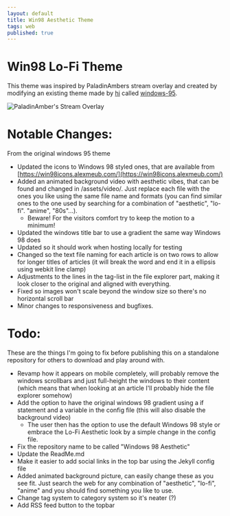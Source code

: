 ```yaml
---
layout: default
title: Win98 Aesthetic Theme
tags: web
published: true
---
```


# Win98 Lo-Fi Theme

This theme was inspired by PaladinAmbers stream overlay and created by modifying an existing theme made by [hi](https://github.com/h01000110) called [windows-95](https://github.com/h01000110/windows-95).

![PaladinAmber's Stream Overlay](/assets/images/posts/win98theme/paladinamberstreamoverlay.png)

# Notable Changes:

From the original windows 95 theme

- Updated the icons to Windows 98 styled ones, that are available from [https://win98icons.alexmeub.com/](https://win98icons.alexmeub.com/)
- Added an animated background video with aesthetic vibes, that can be found and changed in /assets/video/. Just replace each file with the ones you like using the same file name and formats (you can find similar ones to the one used by searching for a combination of "aesthetic", "lo-fi". "anime", "80s"...).
  - Beware! For the visitors comfort try to keep the motion to a minimum!
- Updated the windows title bar to use a gradient the same way Windows 98 does
- Updated so it should work when hosting locally for testing
- Changed so the text file naming for each article is on two rows to allow for longer titles of articles (it will break the word and end it in a ellipsis using webkit line clamp)
- Adjustments to the lines in the tag-list in the file explorer part, making it look closer to the original and aligned with everything.
- Fixed so images won't scale beyond the window size so there's no horizontal scroll bar
- Minor changes to responsiveness and bugfixes.

# Todo:

These are the things I'm going to fix before publishing this on a standalone repository for others to download and play around with.

- Revamp how it appears on mobile completely, will probably remove the windows scrollbars and just full-height the windows to their content (which means that when looking at an article I'll probably hide the file explorer somehow)
- Add the option to have the original windows 98 gradient using a if statement and a variable in the config file (this will also disable the background video)
  - The user then has the option to use the default Windows 98 style or embrace the Lo-Fi Aesthetic look by a simple change in the config file.
- Fix the repository name to be called "Windows 98 Aesthetic"
- Update the ReadMe.md
- Make it easier to add social links in the top bar using the Jekyll config file
- Added animated background picture, can easily change these as you see fit. Just search the web for any combination of "aesthetic", "lo-fi", "anime" and you should find something you like to use.
- Change tag system to category system so it's neater (?)
- Add RSS feed button to the topbar